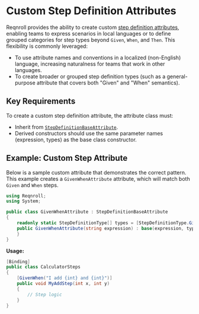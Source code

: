 # Custom Step Definition Attributes

Reqnroll provides the ability to create custom [step definition attributes](/automation/step-definitions), enabling teams to express scenarios in local languages or to define grouped categories for step types beyond `Given`, `When`, and `Then`. This flexibility is commonly leveraged:
- To use attribute names and conventions in a localized (non-English) language, increasing naturalness for teams that work in other languages.
- To create broader or grouped step definition types (such as a general-purpose attribute that covers both "Given" and "When" semantics).

## Key Requirements

To create a custom step definition attribute, the attribute class must:

- Inherit from [`StepDefinitionBaseAttribute`](https://github.com/reqnroll/Reqnroll/blob/main/Reqnroll/Attributes.cs).
- Derived constructors should use the same parameter names (expression, types) as the base class constructor.


## Example: Custom Step Attribute

Below is a sample custom attribute that demonstrates the correct pattern. This example creates a `GivenWhenAttribute` attribute, which will match both `Given` and `When` steps.

```csharp
using Reqnroll;
using System;

public class GivenWhenAttribute : StepDefinitionBaseAttribute
{
    readonly static StepDefinitionType[] types = [StepDefinitionType.Given, StepDefinitionType.When];
    public GivenWhenAttribute(string expression) : base(expression, types) { 
    }
}
```

**Usage:**

```csharp
[Binding]
public class CalculatorSteps
{
    [GivenWhen("I add {int} and {int}")]
    public void MyAddStep(int x, int y)
    {
        // Step logic
    }
}
```
